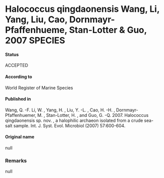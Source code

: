 # Halococcus qingdaonensis Wang, Li, Yang, Liu, Cao, Dornmayr-Pfaffenhueme, Stan-Lotter & Guo, 2007 SPECIES

#### Status
ACCEPTED

#### According to
World Register of Marine Species

#### Published in
Wang, Q. -F. Li, W. , Yang, H. , Liu, Y. -L. , Cao, H. -H. , Dornmayr-Pfaffenhuemer, M. , Stan-Lotter, H. , and Guo, G. -Q. 2007. Halococcus qingdaonensis sp. nov. , a halophilic archaeon isolated from a crude sea-salt sample. Int. J. Syst. Evol. Microbiol (2007) 57:600-604.

#### Original name
null

### Remarks
null